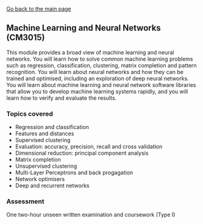 [Go back to the main page](../../../README.md)

## Machine Learning and Neural Networks (CM3015)

This module provides a broad view of machine learning and neural
networks. You will learn how to solve common machine learning problems
such as regression, classification, clustering, matrix completion and
pattern recognition. You will learn about neural networks and how they
can be trained and optimised, including an exploration of deep neural
networks. You will learn about machine learning and neural network
software libraries that allow you to develop machine learning systems
rapidly, and you will learn how to verify and evaluate the results.

### Topics covered

* Regression and classification
* Features and distances
* Supervised clustering
* Evaluation: accuracy, precision, recall and cross validation
* Dimensional reduction: principal component analysis
* Matrix completion
* Unsupervised clustering
* Multi-Layer Perceptrons and back progagation
* Network optimisers
* Deep and recurrent networks

### Assessment

One two-hour unseen written examination and coursework (Type I)
